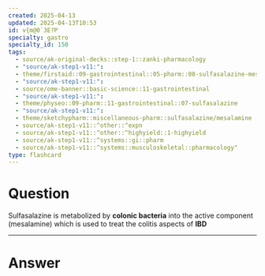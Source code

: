 ```yaml
---
created: 2025-04-13
updated: 2025-04-13T10:53
id: v{m@0`3E?P
specialty: gastro
specialty_id: 150
tags:
  - source/ak-original-decks::step-1::zanki-pharmacology
  - "source/ak-step1-v11:": 
  - theme/firstaid::09-gastrointestinal::05-pharm::08-sulfasalazine-mesalamine
  - "source/ak-step1-v11:": 
  - source/ome-banner::basic-science::11-gastrointestinal
  - "source/ak-step1-v11:": 
  - theme/physeo::09-pharm::11-gastrointestinal::07-sulfasalazine
  - "source/ak-step1-v11:": 
  - theme/sketchypharm::miscellaneous-pharm::sulfasalazine/mesalamine
  - source/ak-step1-v11::^other::^expn
  - source/ak-step1-v11::^other::^highyield::1-highyield
  - source/ak-step1-v11::^systems::gi::pharm
  - source/ak-step1-v11::^systems::musculoskeletal::pharmacology"
type: flashcard
---
```


# Question
Sulfasalazine is metabolized by **colonic bacteria** into the active component (mesalamine) which is used to treat the colitis aspects of **IBD**

---

# Answer
